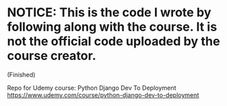 # NOTICE: This is the code I wrote by following along with the course. It is not the official code uploaded by the course creator.
(Finished)

Repo for Udemy course: Python Django Dev To Deployment
https://www.udemy.com/course/python-django-dev-to-deployment
